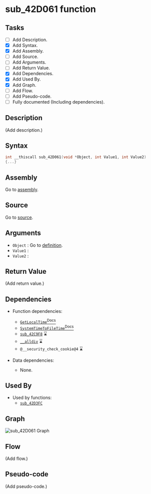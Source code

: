 # sub_42D061 function

## Tasks

- [ ] Add Description.
- [X] Add Syntax.
- [X] Add Assembly.
- [ ] Add Source.
- [ ] Add Arguments.
- [ ] Add Return Value.
- [X] Add Dependencies.
- [X] Add Used By.
- [X] Add Graph.
- [ ] Add Flow.
- [ ] Add Pseudo-code.
- [ ] Fully documented (Including dependencies).

## Description

(Add description.)

## Syntax

```c
int __thiscall sub_42D061(void *Object, int Value1, int Value2)
{...}
```

## Assembly

Go to [assembly](../asm/sub_42D061.asm).

## Source

Go to [source](../cc/sub_42D061.cc).

## Arguments

* `Object` : Go to [definition](../struct/struct_42D061_1.md).
* `Value1` : 
* `Value2` : 

## Return Value

(Add return value.)

## Dependencies

* Function dependencies:
  * [`GetLocalTime`<sup>Docs</sup>](https://docs.microsoft.com/en-us/windows/win32/api/sysinfoapi/nf-sysinfoapi-getlocaltime)
  * [`SystemTimeToFileTime`<sup>Docs</sup>](https://docs.microsoft.com/en-us/windows/win32/api/timezoneapi/nf-timezoneapi-systemtimetofiletime)
  * [`sub_42C9F8`](sub_42C9F8.md) ⌛
  * [`__alldiv`](__alldiv.md) ⌛
  * `@__security_check_cookie@4` ⌛


* Data dependencies:
  * None.

## Used By

* Used by functions:
  * [`sub_42D3FC`](../md/sub_42D3FC.md)

## Graph

![sub_42D061 Graph](../svg/sub_42D061.svg "sub_42D061 Graph")

## Flow

(Add flow.)

## Pseudo-code

(Add pseudo-code.)
